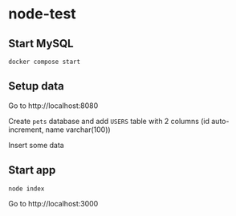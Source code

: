 # node-test

## Start MySQL
`docker compose start`

## Setup data
Go to http://localhost:8080

Create `pets` database and add `USERS` table with 2 columns (id auto-increment, name varchar(100))

Insert some data

## Start app
`node index`

Go to http://localhost:3000
